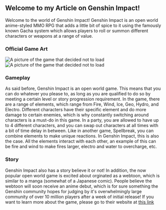 ## Welcome to my Article on Genshin Impact!

Welcome to the world of Genshin Impact!
Genshin Impact is an open world anime-styled MMO RPG that adds a little bit of spice to it using the famously known Gacha system which allows players to roll or summon different characters or weapons at a range of value. 

### Official Game Art

<img src="https://static2.gamerantimages.com/wordpress/wp-content/uploads/2020/10/genshin-impact-mondstadt.jpg?q=50&fit=crop&w=386&h=185" alt="A picture of the game that decided not to load" />
<img src="https://static3.srcdn.com/wordpress/wp-content/uploads/2020/10/genshin-impact-paimon.jpg?q=50&fit=crop&w=960&h=500" alt="A picture of the game that decided not to load" />

### Gameplay

As said before, Genshin Impact is an open world game. This means that you can do whatever you please to, as long as you are qualified to do so by meeting a certain level or story progression requirement. In the game, there are a range of elements, which range from Fire, Wind, Ice, Geo, Hydro, and Electro. Different characters have their specific element and do more damage to certain enemies, which is why constantly switching around characters is a must-do in this game. In a party, you are allowed to have up to 4 different characters, and you can swap out characters at all times with a bit of time delay in between. Like in another game, Spellbreak, you can combine elements to make unique reactions. In Genshin Impact, this is also the case. All the elements interact with each other, an example of this can be fire and wind to make fires larger, electro and water to overcharge, etc. 

### Story

Genshin Impact also has a story believe it or not! In addition, the now popular open world game is excited about orginated as a webtoon, which is similar to a manga (somewhat of a Japanese comic). People believe the webtoon will soon receive an anime debut, which is for sure something the Genshin community hopes for judging by it's overwhelmingly large community of over 10 million players after a week of initial release! If you want to learn more about the game, please go to their website at <a href="https://genshin.mihoyo.com/">this link</a>

